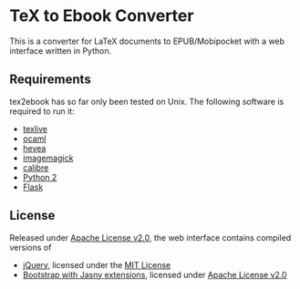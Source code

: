 TeX to Ebook Converter
======================

This is a converter for LaTeX documents to EPUB/Mobipocket with a web interface written in Python.

Requirements
------------

tex2ebook has so far only been tested on Unix. The following software is required to run it:

- [texlive](http://www.tug.org/texlive/)
- [ocaml](http://ocaml.org/)
- [hevea](http://hevea.inria.fr/)
- [imagemagick](http://www.imagemagick.org/)
- [calibre](http://calibre-ebook.com/)
- [Python 2](http://www.python.org/)
- [Flask](http://flask.pocoo.org/)

License
-------

Released under [Apache License v2.0](http://www.apache.org/licenses/LICENSE-2.0), the web interface contains compiled versions of
- [jQuery](https://jquery.org/), licensed under the [MIT License](https://jquery.org/license/)
- [Bootstrap with Jasny extensions](http://jasny.github.io/bootstrap/), licensed under [Apache License v2.0](http://www.apache.org/licenses/LICENSE-2.0)
